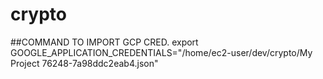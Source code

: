 # crypto

##COMMAND TO IMPORT GCP CRED.
export GOOGLE_APPLICATION_CREDENTIALS="/home/ec2-user/dev/crypto/My Project 76248-7a98ddc2eab4.json"

